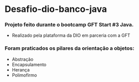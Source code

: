 # Desafio-dio-banco-java

### Projeto feito durante o bootcamp GFT Start #3 Java.

* Realizado pela plataforma da DIO em parceria com a GFT

### Foram praticados os pilares da orientação a objetos:

* Abstração
* Encapsulamento
* Herança
* Polimofirmo
